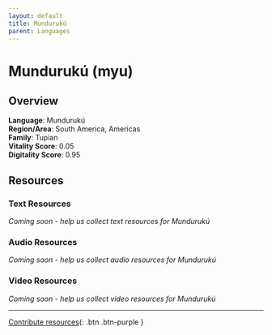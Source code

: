 ```yaml
---
layout: default
title: Mundurukú
parent: Languages
---
```


# Mundurukú (myu)

## Overview

**Language**: Mundurukú  
**Region/Area**: South America, Americas  
**Family**: Tupian  
**Vitality Score**: 0.05  
**Digitality Score**: 0.95  

## Resources

### Text Resources
*Coming soon - help us collect text resources for Mundurukú*

### Audio Resources
*Coming soon - help us collect audio resources for Mundurukú*

### Video Resources
*Coming soon - help us collect video resources for Mundurukú*

---

[Contribute resources](https://fairtrain.github.io/){: .btn .btn-purple }
